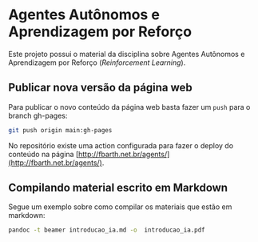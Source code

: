 # Agentes Autônomos e Aprendizagem por Reforço

Este projeto possui o material da disciplina sobre Agentes Autônomos e 
Aprendizagem por Reforço (*Reinforcement Learning*).

## Publicar nova versão da página web

Para publicar o novo conteúdo da página web basta fazer um `push` para o branch gh-pages:

````bash
git push origin main:gh-pages
````

No repositório existe uma action configurada para fazer o deploy do conteúdo na página [http://fbarth.net.br/agents/](http://fbarth.net.br/agents/).

## Compilando material escrito em Markdown

Segue um exemplo sobre como compilar os materiais que estão em markdown: 

````bash
pandoc -t beamer introducao_ia.md -o  introducao_ia.pdf
````
